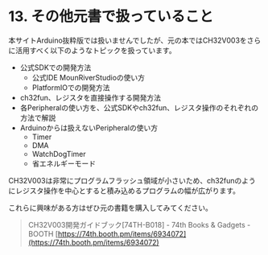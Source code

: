# 13. その他元書で扱っていること

本サイトArduino抜粋版では扱いませんでしたが、元の本ではCH32V003をさらに活用すべく以下のようなトピックを扱っています。

- 公式SDKでの開発方法
  - 公式IDE MounRiverStudioの使い方
  - PlatformIOでの開発方法
- ch32fun、レジスタを直接操作する開発方法
- 各Peripheralの使い方を、公式SDKやch32fun、レジスタ操作のそれぞれの方法で解説
- Arduinoからは扱えないPeripheralの使い方
  - Timer
  - DMA
  - WatchDogTimer
  - 省エネルギーモード

CH32V003は非常にプログラムフラッシュ領域が小さいため、ch32funのようにレジスタ操作を中心とすると積み込めるプログラムの幅が広がります。

これらに興味がある方はぜひ元の書籍を購入してみてください。

> CH32V003開発ガイドブック[74TH-B018] - 74th Books & Gadgets - BOOTH
> [https://74th.booth.pm/items/6934072](https://74th.booth.pm/items/6934072)
